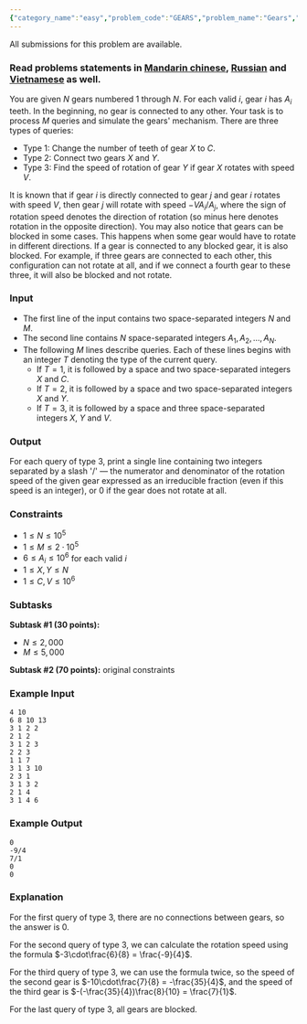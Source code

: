 ```yaml
---
{"category_name":"easy","problem_code":"GEARS","problem_name":"Gears","languages_supported":{"0":"C","1":"CPP14","2":"JAVA","3":"PYTH","4":"PYTH 3.6","5":"PYPY","6":"CS2","7":"PAS fpc","8":"PAS gpc","9":"RUBY","10":"PHP","11":"GO","12":"NODEJS","13":"HASK","14":"rust","15":"SCALA","16":"swift","17":"D","18":"PERL","19":"FORT","20":"WSPC","21":"ADA","22":"CAML","23":"ICK","24":"BF","25":"ASM","26":"CLPS","27":"PRLG","28":"ICON","29":"SCM qobi","30":"PIKE","31":"ST","32":"NICE","33":"LUA","34":"BASH","35":"NEM","36":"LISP sbcl","37":"LISP clisp","38":"SCM guile","39":"JS","40":"ERL","41":"TCL","42":"kotlin","43":"PERL6","44":"TEXT","45":"SCM chicken","46":"PYP3","47":"CLOJ","48":"COB","49":"FS"},"max_timelimit":1,"source_sizelimit":50000,"problem_author":"andreab3301","problem_tester":null,"date_added":"30-06-2018","tags":{"0":"andreab3301","1":"july18","2":"medium"},"editorial_url":"https://discuss.codechef.com/problems/GEARS","time":{"view_start_date":1531733410,"submit_start_date":1531733410,"visible_start_date":1531733410,"end_date":1735669800},"is_direct_submittable":false,"layout":"problem"}
---
```

<span class="solution-visible-txt">All submissions for this problem are available.</span><h3>Read problems statements in <a target="_blank" 
href="http://www.codechef.com/download/translated/JULY18/mandarin/GEARS.pdf">Mandarin chinese</a>, <a target="_blank" 
href="http://www.codechef.com/download/translated/JULY18/russian/GEARS.pdf">Russian</a> and <a target="_blank" 
href="http://www.codechef.com/download/translated/JULY18/vietnamese/GEARS.pdf">Vietnamese</a> as well.</h3>



You are given $N$ gears numbered $1$ through $N$. For each valid $i$, gear $i$ has $A_i$ teeth. In the beginning, no gear is connected to any other. Your task is to process $M$ queries and simulate the gears' mechanism. There are three types of queries:
- Type 1: Change the number of teeth of gear $X$ to $C$.
- Type 2: Connect two gears $X$ and $Y$.
- Type 3: Find the speed of rotation of gear $Y$ if gear $X$ rotates with speed $V$.

It is known that if gear $i$ is directly connected to gear $j$ and gear $i$ rotates with speed $V$, then gear $j$ will rotate with speed $-V A_i / A_j$, where the sign of rotation speed denotes the direction of rotation (so minus here denotes rotation in the opposite direction). You may also notice that gears can be blocked in some cases. This happens when some gear would have to rotate in different directions. If a gear is connected to any blocked gear, it is also blocked. For example, if three gears are connected to each other, this configuration can not rotate at all, and if we connect a fourth gear to these three, it will also be blocked and not rotate.

### Input
- The first line of the input contains two space-separated integers $N$ and $M$.
- The second line contains $N$ space-separated integers $A_1, A_2, \dots, A_N$.
- The following $M$ lines describe queries. Each of these lines begins with an integer $T$ denoting the type of the current query.
    - If $T = 1$, it is followed by a space and two space-separated integers $X$ and $C$.
    - If $T = 2$, it is followed by a space and two space-separated integers $X$ and $Y$.
    - If $T = 3$, it is followed by a space and three space-separated integers $X$, $Y$ and $V$.

### Output
For each query of type 3, print a single line containing two integers separated by a slash '/' — the numerator and denominator of the rotation speed of the given gear expressed as an irreducible fraction (even if this speed is an integer), or $0$ if the gear does not rotate at all.

### Constraints 
- $1 \le N \le 10^5$
- $1 \le M \le 2\cdot 10^5$
- $6 \le A_i \le 10^6$ for each valid $i$
- $1 \le X, Y \le N$
- $1 \le C, V \le 10^6$

### Subtasks
**Subtask #1 (30 points):**
- $N \le 2,000$
- $M \le 5,000$

**Subtask #2 (70 points):** original constraints

### Example Input
```
4 10
6 8 10 13
3 1 2 2
2 1 2
3 1 2 3
2 2 3
1 1 7
3 1 3 10
2 3 1
3 1 3 2
2 1 4
3 1 4 6
```

### Example Output
```
0
-9/4
7/1
0
0
```

### Explanation
For the first query of type 3, there are no connections between gears, so the answer is $0$.

For the second query of type 3, we can calculate the rotation speed using the formula $-3\cdot\frac{6}{8} = \frac{-9}{4}$.

For the third query of type 3, we can use the formula twice, so the speed of the second gear is $-10\cdot\frac{7}{8} = -\frac{35}{4}$, and the speed of the third gear is $-(-\frac{35}{4})\frac{8}{10} = \frac{7}{1}$.

For the last query of type 3, all gears are blocked.
